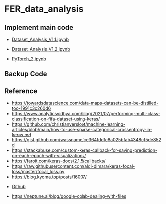 # FER_data_analysis

## Implement main code
- <p><a href="https://colab.research.google.com/drive/1NyusAQzFC6lWXKqyhFYb3Hjqpg9kRYNf?usp=sharing">Dataset_Analysis_V1.1.ipynb</a></p>
- <p><a href="https://colab.research.google.com/drive/1JAA6SkArKEfe9uo-qie8jkGncCu4G0Yi?usp=sharing">Dataset_Analysis_V1.2.ipynb</a></p>
- <p><a href="https://colab.research.google.com/drive/1d5OfydNHiGAOE2s6qEOqGaEmL9fPj1g9?usp=sharing">PyTorch_2.ipynb</a></p>
## Backup Code



## Reference
- https://towardsdatascience.com/data-maps-datasets-can-be-distilled-too-1991c3c260d6
- https://www.analyticsvidhya.com/blog/2021/07/performing-multi-class-classification-on-fifa-dataset-using-keras/
- https://github.com/christianversloot/machine-learning-articles/blob/main/how-to-use-sparse-categorical-crossentropy-in-keras.md
- https://gist.github.com/wassname/ce364fddfc8a025bfab4348cf5de852d
- https://stackabuse.com/custom-keras-callback-for-saving-prediction-on-each-epoch-with-visualizations/
- https://faroit.com/keras-docs/2.1.5/callbacks/
- https://raw.githubusercontent.com/aldi-dimara/keras-focal-loss/master/focal_loss.py
- https://blog.kyoma.top/posts/16007/
- <p><a href="https://colab.research.google.com/github/jckantor/cbe61622/blob/master/docs/A.02-Downloading_Python_source_files_from_github.ipynb#scrollTo=3xKIi-4L1I4E">Github</a></p>
- https://neptune.ai/blog/google-colab-dealing-with-files
